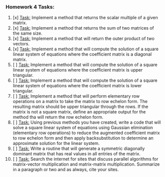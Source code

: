 ### Homework 4 Tasks:

1. [x] [Task:](1-scalarmult.md)
 Implement a method that returns the scalar multiple of a given matrix. 
2. [x] [Task:](2-matrixsum.md)
  Implement a method that returns the sum of two matrices of the same size. 
3. [x] [Task:](3-outerproductv.md)
 Implement a method that will return the outer product of two vectors. 
4. [x] [Task:](4-diagsolut.md)
  Implement a method that will compute the solution of a square linear system of equations where the coefficient matrix is a diagonal matrix.  
5. [ ] [Task:](5-uppertriangsolut.md)
  Implement a method that will compute the solution of a square linear system of equations where the coefficient matrix is upper triangular.
6. [ ] [Task:](6-lowertriangsolut.md)
  Implement a method that will compute the solution of a square linear system of equations where the coefficient matrix is lower triangular.
7. [ ] [Task:](7-rowechelonform.md)
  Implement a method that will perform elementary row operations on a matrix to take the matrix to row echelon form. The resulting matrix should be upper triangular through the rows. If the matrix is not a square matrix, define an appropriate output for the method tha will return the row echelon form.
8. [ ] [Task:](8-GE.md)
 Using previous methods you have created, write a code that will solve a square linear system of equations using Gaussian elimination (elementary row operations) to reduce the augmented coefficient matrix to row echelon form and then apply backsubstitution to determine an approximate solution for the linear system. 
9. [ ] [Task:](9-symdiagdom.md)
 Write a routine that will generate a symmetric diagonally dominant matrix that has real values in all entries of the matrix.
10. [ ] [Task:](10-parallelalgorithms.md)
 Search the internet for sites that discuss parallel algorithms for matrix-vector multiplication and matrix-matrix multiplication. Summarize in a paragraph or two and as always, cite your sites. 
